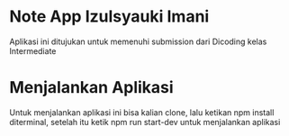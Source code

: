 # Note App Izulsyauki Imani
Aplikasi ini ditujukan untuk memenuhi submission dari Dicoding kelas Intermediate

# Menjalankan Aplikasi
Untuk menjalankan aplikasi ini bisa kalian clone, lalu ketikan npm install diterminal, setelah itu ketik npm run start-dev untuk menjalankan aplikasi